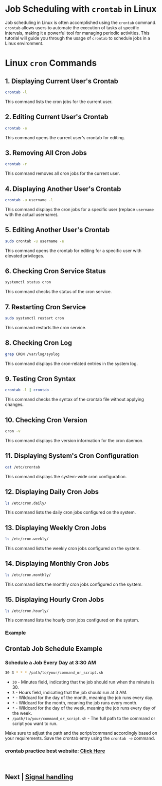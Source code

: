 # Job Scheduling with `crontab` in Linux

Job scheduling in Linux is often accomplished using the `crontab` command. `crontab` allows users to automate the execution of tasks at specific intervals, making it a powerful tool for managing periodic activities. This tutorial will guide you through the usage of `crontab` to schedule jobs in a Linux environment.


# Linux `cron` Commands

## 1. Displaying Current User's Crontab

```bash
crontab -l
```

This command lists the cron jobs for the current user.

## 2. Editing Current User's Crontab

```bash
crontab -e
```

This command opens the current user's crontab for editing.

## 3. Removing All Cron Jobs

```bash
crontab -r
```

This command removes all cron jobs for the current user.

## 4. Displaying Another User's Crontab

```bash
crontab -u username -l
```

This command displays the cron jobs for a specific user (replace `username` with the actual username).

## 5. Editing Another User's Crontab

```bash
sudo crontab -u username -e
```

This command opens the crontab for editing for a specific user with elevated privileges.

## 6. Checking Cron Service Status

```bash
systemctl status cron
```

This command checks the status of the cron service.

## 7. Restarting Cron Service

```bash
sudo systemctl restart cron
```

This command restarts the cron service.

## 8. Checking Cron Log

```bash
grep CRON /var/log/syslog
```

This command displays the cron-related entries in the system log.

## 9. Testing Cron Syntax

```bash
crontab -l | crontab -
```

This command checks the syntax of the crontab file without applying changes.

## 10. Checking Cron Version

```bash
cron -v
```

This command displays the version information for the cron daemon.

## 11. Displaying System's Cron Configuration

```bash
cat /etc/crontab
```

This command displays the system-wide cron configuration.

## 12. Displaying Daily Cron Jobs

```bash
ls /etc/cron.daily/
```

This command lists the daily cron jobs configured on the system.

## 13. Displaying Weekly Cron Jobs

```bash
ls /etc/cron.weekly/
```

This command lists the weekly cron jobs configured on the system.

## 14. Displaying Monthly Cron Jobs

```bash
ls /etc/cron.monthly/
```

This command lists the monthly cron jobs configured on the system.

## 15. Displaying Hourly Cron Jobs

```bash
ls /etc/cron.hourly/
```

This command lists the hourly cron jobs configured on the system.



### Example


## Crontab Job Schedule Example

### Schedule a Job Every Day at 3:30 AM

```bash
30 3 * * * /path/to/your/command_or_script.sh
```

- `30` - Minutes field, indicating that the job should run when the minute is 30.
- `3` - Hours field, indicating that the job should run at 3 AM.
- `*` - Wildcard for the day of the month, meaning the job runs every day.
- `*` - Wildcard for the month, meaning the job runs every month.
- `*` - Wildcard for the day of the week, meaning the job runs every day of the week.
- `/path/to/your/command_or_script.sh` - The full path to the command or script you want to run.


Make sure to adjust the path and the script/command accordingly based on your requirements. Save the crontab entry using the `crontab -e` command.


### crontab practice best website: [Click Here](https://crontab.guru/)


<br>


## Next | [Signal handling]()
